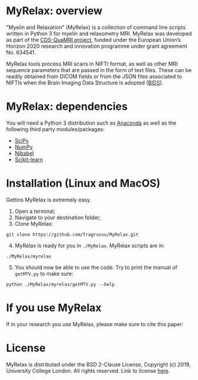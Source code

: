 # MyRelax: overview
"Myelin and Relaxation" (MyRelax) is a collection of command line scripts written in Python 3 for myelin and relaxometry MRI. MyRelax was developed as part of the [CDS-QuaMRI project](http://cds-quamri.eu), funded under the European Union’s Horizon 2020 research and innovation programme under grant agreement No. 634541.

MyRelax tools process MRI scans in NIFTI format, as well as other MRI sequence parameters that are passed in the form of text files. These can be readily obtained from DICOM fields or from the JSON files associated to NIFTIs when the Brain Imaging Data Structure is adopted ([BIDS](http://bids.neuroimaging.io)).

# MyRelax: dependencies
You will need a Python 3 distribution such as [Anaconda](http://www.anaconda.com/distribution) as well as the following third party modules/packages:
* [SciPy](http://www.scipy.org)
* [NumPy](https://numpy.org)
* [Nibabel](http://nipy.org/nibabel)
* [Scikit-learn](http://scikit-learn.org/stable)


# Installation (Linux and MacOS)
Gettins MyRelax is extremely easy.

1. Open a terminal;
2. Navigate to your destination folder;
3. Clone MyRelax:
```
git clone https://github.com/fragrussu/MyRelax.git 
```
4. MyRelax is ready for you in `./MyRelax`. MyRelax scripts are in: 
```
./MyRelax/myrelax
```
5. You should now be able to use the code. Try to print the manual of `getMTV.py` to make sure:
```
python ./MyRelax/myrelax/getMTV.py --help
```

# If you use MyRelax
If in your research you use MyRelax, please make sure to cite this paper:

# License
MyRelax is distributed under the BSD 2-Clause License, Copyright (c) 2019, University College London. All rights reserved.
Link to license [here](http://github.com/fragrussu/MyRelax/blob/master/LICENSE).
